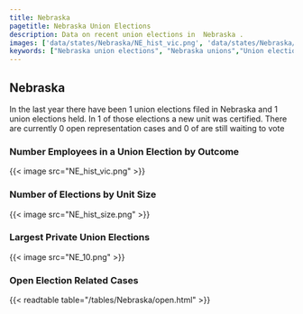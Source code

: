 ```yaml
---
title: Nebraska
pagetitle: Nebraska Union Elections
description: Data on recent union elections in  Nebraska .
images: ['data/states/Nebraska/NE_hist_vic.png', 'data/states/Nebraska/NE_hist_size.png', 'data/states/Nebraska/NE_10.png']
keywords: ["Nebraska union elections", "Nebraska unions","Union elections"]
---
```

##  Nebraska

In the last year there have been 1 union elections filed in Nebraska and 1 union elections held. In 1 of those elections a new unit was certified. There are currently 0 open representation cases and 0 of are still waiting to vote

### Number Employees in a Union Election by Outcome
{{< image src="NE_hist_vic.png" >}}

### Number of Elections by Unit Size
{{< image src="NE_hist_size.png" >}}

### Largest Private Union Elections
{{< image src="NE_10.png" >}}

### Open Election Related Cases
{{< readtable table="/tables/Nebraska/open.html" >}}


